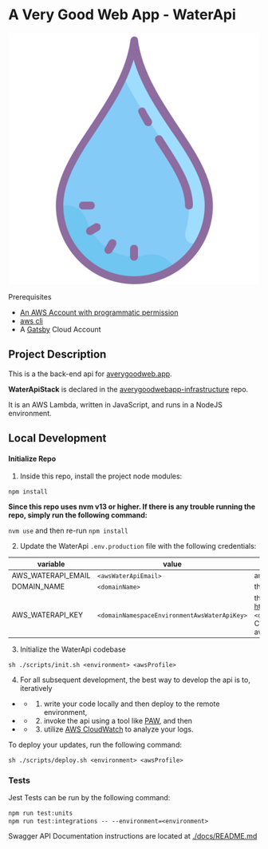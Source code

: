 # A Very Good Web App - WaterApi

![WaterAPI Icon](./docs/redoc/img/icon-water.svg)

Prerequisites
- [An AWS Account with programmatic permission](https://aws.amazon.com/)
- [aws cli](https://docs.aws.amazon.com/cli/latest/userguide/cli-chap-welcome.html)
- A [Gatsby](https://gatsbyjs.com/) Cloud Account

## Project Description

This is a the back-end api for [averygoodweb.app](https://averygoodweb.app).

**WaterApiStack** is declared in the [averygoodwebapp-infrastructure](https://github.com/averygoodidea/averygoodwebapp-infrastructure) repo.

It is an AWS Lambda, written in JavaScript, and runs in a NodeJS environment.

## Local Development

#### Initialize Repo

1. Inside this repo, install the project node modules:

```
npm install
```

**Since this repo uses nvm v13 or higher. If there is any trouble running the repo, simply run the following command:**

`nvm use` and then re-run `npm install`

2. Update the WaterApi `.env.production` file with the following credentials:

| variable           | value                                        | description                                                                                                                                                                                                                     |
|--------------------|----------------------------------------------|---------------------------------------------------------------------------------------------------------------------------------------------------------------------------------------------------------------------------------|
| AWS_WATERAPI_EMAIL | `<awsWaterApiEmail>`                         | an admin email for your project                                                                                                                                                                                                 |
| DOMAIN_NAME        | `<domainName>`                               | this project's domain name                                                                                                                                                                                                      |
| AWS_WATERAPI_KEY   | `<domainNamespaceEnvironmentAwsWaterApiKey>` | the water api key which you can copy and paste from: https://console.aws.amazon.com/cloudformation/home `<domainNamespace>`-`<environment>`-stack > Outputs. Copy the "apikey" generated from the url located at awsWaterApiKey |

3. Initialize the WaterApi codebase

```
sh ./scripts/init.sh <environment> <awsProfile>
```

4. For all subsequent development, the best way to develop the api is to, iteratively

- - 1. write your code locally and then deploy to the remote environment,
- - 2. invoke the api using a tool like [PAW](https://paw.cloud/), and then
- - 3. utilize [AWS CloudWatch](https://console.aws.amazon.com/cloudwatch/home) to analyze your logs.

To deploy your updates, run the following command:

```
sh ./scripts/deploy.sh <environment> <awsProfile>
```

### Tests

Jest Tests can be run by the following command:
```
npm run test:units
npm run test:integrations -- --environment=<environment>
```

Swagger API Documentation instructions are located at [./docs/README.md](./docs/README.md)
